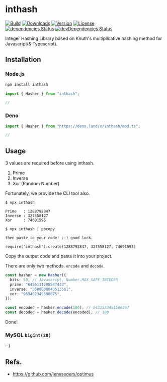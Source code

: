 # inthash

<p>
  <a href="https://github.com/wan2land/inthash/actions?query=workflow%3A%22Node.js+CI%22"><img alt="Build" src="https://img.shields.io/github/workflow/status/wan2land/inthash/Node.js%20CI?logo=github&style=flat-square" /></a>
  <a href="https://npmcharts.com/compare/inthash?minimal=true"><img alt="Downloads" src="https://img.shields.io/npm/dt/inthash.svg?style=flat-square" /></a>
  <a href="https://www.npmjs.com/package/inthash"><img alt="Version" src="https://img.shields.io/npm/v/inthash.svg?style=flat-square" /></a>
  <a href="https://www.npmjs.com/package/inthash"><img alt="License" src="https://img.shields.io/npm/l/inthash.svg?style=flat-square" /></a>
  <br />
  <a href="https://david-dm.org/wan2land/inthash"><img alt="dependencies Status" src="https://img.shields.io/david/wan2land/inthash.svg?style=flat-square" /></a>
  <a href="https://david-dm.org/wan2land/inthash?type=dev"><img alt="devDependencies Status" src="https://img.shields.io/david/dev/wan2land/inthash.svg?style=flat-square" /></a>
</p>

Integer Hashing Library based on Knuth's multiplicative hashing method for
Javascript(& Typescript).

## Installation

### Node.js

```bash
npm install inthash
```

```ts
import { Hasher } from "inthash";

//
```

### Deno

```ts
import { Hasher } from "https://deno.land/x/inthash/mod.ts";

//
```

## Usage

3 values are required before using inthash.

1. Prime
2. Inverse
3. Xor (Random Number)

Fortunately, we provide the CLI tool also.

```
$ npx inthash

Prime   : 1288792847
Inverse : 327558127
Xor     : 74691595

$ npx inthash | pbcopy

then paste to your code! :-) good luck.

require('inthash').create(1288792847, 327558127, 74691595)
```

Copy the output code and paste it into your project.

There are only two methods. `encode` and `decode`.

```ts
const hasher = new Hasher({
  bits: 53, // Javascript, Number.MAX_SAFE_INTEGER
  prime: "6456111708547433",
  inverse: "3688000043513561",
  xor: "969402349590075",
});

const encoded = hasher.encode(100); // 6432533451586367
const decoded = hasher.decode(encoded); // 100
```

Done!

### MySQL `bigint(20)`

:-)

## Refs.

- https://github.com/jenssegers/optimus
